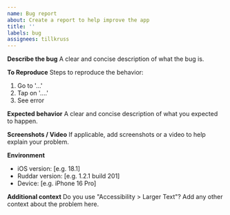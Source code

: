 ```yaml
---
name: Bug report
about: Create a report to help improve the app
title: ''
labels: bug
assignees: tillkruss
---
```


<!-- Issues NOT using this template will be closed and locked without response. -->

**Describe the bug**
A clear and concise description of what the bug is.

**To Reproduce**
Steps to reproduce the behavior:
1. Go to '...'
2. Tap on '....'
3. See error

**Expected behavior**
A clear and concise description of what you expected to happen.

**Screenshots / Video**
If applicable, add screenshots or a video to help explain your problem.

**Environment**
 - iOS version: [e.g. 18.1]
 - Ruddar version: [e.g. 1.2.1 build 201]
 - Device: [e.g. iPhone 16 Pro]

**Additional context**
Do you use "Accessibility > Larger Text"?
Add any other context about the problem here. 
